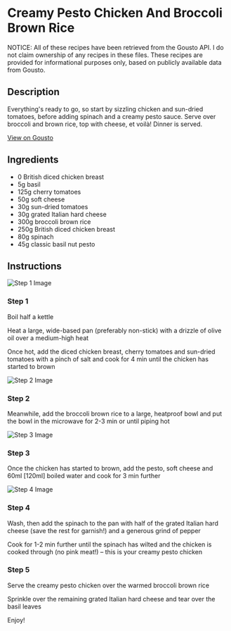 # Creamy Pesto Chicken And Broccoli Brown Rice

NOTICE: All of these recipes have been retrieved from the Gousto API. I do not claim ownership of any recipes in these files. These recipes are provided for informational purposes only, based on publicly available data from Gousto.

## Description

Everything's ready to go, so start by sizzling chicken and sun-dried tomatoes, before adding spinach and a creamy pesto sauce. Serve over broccoli and brown rice, top with cheese, et voilà! Dinner is served.

[View on Gousto](https://www.gousto.co.uk/recipes/cookbook/creamy-pesto-chicken-broccoli-rice)

## Ingredients

- 0 British diced chicken breast
- 5g basil
- 125g cherry tomatoes
- 50g soft cheese
- 30g sun-dried tomatoes
- 30g grated Italian hard cheese
- 300g broccoli brown rice
- 250g British diced chicken breast
- 80g spinach
- 45g classic basil nut pesto

## Instructions

![Step 1 Image](https://production-media.gousto.co.uk/cms/recipe-step-image/step-1-1614341107721-x200.jpg)

### Step 1

Boil half a kettle

Heat a large, wide-based pan (preferably non-stick) with a drizzle of olive oil over a medium-high heat

Once hot, add the diced chicken breast, cherry tomatoes and sun-dried tomatoes with a pinch of salt and cook for 4 min until the chicken has started to brown

![Step 2 Image](https://production-media.gousto.co.uk/cms/recipe-step-image/step-2-1-1614341136480-x200.jpg)

### Step 2

Meanwhile, add the broccoli brown rice to a large, heatproof bowl and put the bowl in the microwave for 2-3 min or until piping hot

![Step 3 Image](https://production-media.gousto.co.uk/cms/recipe-step-image/step-3-1614341173147-x200.jpg)

### Step 3

Once the chicken has started to brown, add the pesto, soft cheese and 60ml <span class="text-danger">[120ml] </span>boiled water and cook for 3 min further

![Step 4 Image](https://production-media.gousto.co.uk/cms/recipe-step-image/step-4-1614341225043-x200.jpg)

### Step 4

Wash, then add the spinach to the pan with half of the grated Italian hard cheese (save the rest for garnish!) and a generous grind of pepper

Cook for 1-2 min further until the spinach has wilted and the chicken is cooked through (no pink meat!) – this is your creamy pesto chicken

### Step 5

Serve the creamy pesto chicken over the warmed broccoli brown rice

Sprinkle over the remaining grated Italian hard cheese and tear over the basil leaves

Enjoy!

